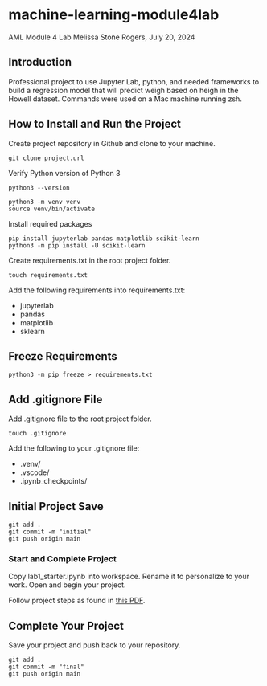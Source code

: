 # machine-learning-module4lab
AML Module 4 Lab
Melissa Stone Rogers, July 20, 2024

## Introduction
Professional project to use Jupyter Lab, python, and needed frameworks to build a regression model that will predict weigh based on heigh in the Howell dataset.
Commands were used on a Mac machine running zsh.  

## How to Install and Run the Project
Create project repository in Github and clone to your machine.

```
git clone project.url
```
Verify Python version of Python 3
```
python3 --version

```
```
python3 -m venv venv
source venv/bin/activate
```

Install required packages 
```
pip install jupyterlab pandas matplotlib scikit-learn
python3 -m pip install -U scikit-learn
```

Create requirements.txt in the root project folder. 
```
touch requirements.txt
```
Add the following requirements into requirements.txt:
- jupyterlab 
- pandas
- matplotlib
- sklearn

## Freeze Requirements

```
python3 -m pip freeze > requirements.txt
```

## Add .gitignore File
Add .gitignore file to the root project folder. 
```
touch .gitignore
```
Add the following to your .gitignore file: 
- .venv/
- .vscode/
- .ipynb_checkpoints/

## Initial Project Save
```
git add .
git commit -m "initial"                         
git push origin main
```
### Start and Complete Project 
Copy lab1_starter.ipynb into workspace. Rename it to personalize to your work. Open and begin your project. 

Follow project steps as found in [this PDF](https://github.com/meldstonerogers/machine-learning-module2lab-/blob/main/Lab%20W2%20scikit.pdf).

## Complete Your Project
Save your project and push back to your repository. 
```
git add .
git commit -m "final"                         
git push origin main
```